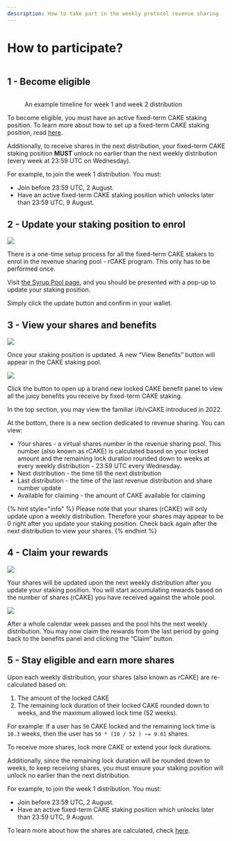 ```yaml
---
description: How to take part in the weekly protocol revenue sharing
---
```


# How to participate?

<figure><img src="../../.gitbook/assets/image (139).png" alt=""><figcaption></figcaption></figure>

## 1 - Become eligible <a href="#8b63b3dd-b974-4e1b-9c5e-ed8eea2891ab" id="8b63b3dd-b974-4e1b-9c5e-ed8eea2891ab"></a>

<figure><img src="../../.gitbook/assets/image (141).png" alt=""><figcaption><p>An example timeline for week 1 and week 2 distribution</p></figcaption></figure>

To become eligible, you must have an active fixed-term CAKE staking position. To learn more about how to set up a fixed-term CAKE staking position, read [here](https://docs.pancakeswap.finance/products/syrup-pool/new-cake-pool/fixed-term-staking).

Additionally, to receive shares in the next distribution, your fixed-term CAKE staking position **MUST** unlock no earlier than the next weekly distribution (every week at 23:59 UTC on Wednesday).

For example, to join the week 1 distribution. You must:

* Join before 23:59 UTC, 2 August.
* Have an active fixed-term CAKE staking position which unlocks later than 23:59 UTC, 9 August.

## 2 - Update your staking position to enrol <a href="#5364e392-14f8-4a0a-b2cd-673d63030f6a" id="5364e392-14f8-4a0a-b2cd-673d63030f6a"></a>

![](<../../.gitbook/assets/image (156).png>)

There is a one-time setup process for all the fixed-term CAKE stakers to enrol in the revenue sharing pool - rCAKE program. This only has to be performed once.

Visit [the Syrup Pool page](https://pancakeswap.finance/pools), and you should be presented with a pop-up to update your staking position.

Simply click the update button and confirm in your wallet.

## 3 - View your shares and benefits <a href="#9356069e-8fdd-4ab5-83e8-045b4ad31048" id="9356069e-8fdd-4ab5-83e8-045b4ad31048"></a>

![](<../../.gitbook/assets/image (164).png>)

Once your staking position is updated. A new “View Benefits” button will appear in the CAKE staking pool.

![](<../../.gitbook/assets/image (166).png>)

Click the button to open up a brand new locked CAKE benefit panel to view all the juicy benefits you receive by fixed-term CAKE staking.

In the top section, you may view the familiar i/b/vCAKE introduced in 2022.

At the bottom, there is a new section dedicated to revenue sharing. You can view:

* Your shares - a virtual shares number in the revenue sharing pool. This number (also known as rCAKE) is calculated based on your locked amount and the remaining lock duration rounded down to weeks at every weekly distribution - 23:59 UTC every Wednesday.
* Next distribution - the time till the next distribution
* Last distribution - the time of the last revenue distribution and share number update
* Available for claiming - the amount of CAKE available for claiming

{% hint style="info" %}
Please note that your shares (rCAKE) will only update upon a weekly distribution. Therefore your shares may appear to be 0 right after you update your staking position. Check back again after the next distribution to view your shares.
{% endhint %}

## 4 - Claim your rewards <a href="#d99a5c97-55b7-4768-ac3e-c05e173ed63f" id="d99a5c97-55b7-4768-ac3e-c05e173ed63f"></a>

![](<../../.gitbook/assets/image (167).png>)

Your shares will be updated upon the next weekly distribution after you update your staking position. You will start accumulating rewards based on the number of shares (rCAKE) you have received against the whole pool.

![](<../../.gitbook/assets/image (168).png>)

After a whole calendar week passes and the pool hits the next weekly distribution. You may now claim the rewards from the last period by going back to the benefits panel and clicking the “Claim” button.

## 5 - Stay eligible and earn more shares <a href="#3ca775e2-6d26-4dee-94e4-e03d89b57412" id="3ca775e2-6d26-4dee-94e4-e03d89b57412"></a>

Upon each weekly distribution, your shares (also known as rCAKE) are re-calculated based on:

1. The amount of the locked CAKE
2. The remaining lock duration of their locked CAKE rounded down to weeks, and the maximum allowed lock time (52 weeks).

For example: If a user has `50` CAKE locked and the remaining lock time is `10.3` weeks, then the user has `50 * (10 / 52 ) ~= 9.61` shares.

To receive more shares, lock more CAKE or extend your lock durations.

Additionally, since the remaining lock duration will be rounded down to weeks, to keep receiving shares, you must ensure your staking position will unlock no earlier than the next distribution.

For example, to join the week 1 distribution. You must:

* Join before 23:59 UTC, 2 August.
* Have an active fixed-term CAKE staking position which unlocks later than 23:59 UTC, 9 August.

To learn more about how the shares are calculated, check [here](faq.md).
